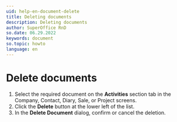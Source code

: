 ```yaml
---
uid: help-en-document-delete
title: Deleting documents
description: Deleting documents
author: SuperOffice RnD
so.date: 06.29.2022
keywords: document
so.topic: howto
language: en
---
```


# Delete documents

1. Select the required document on the **Activities** section tab in the Company, Contact, Diary, Sale, or Project screens.
2. Click the **Delete** button at the lower left of the list.
3. In the **Delete Document** dialog, confirm or cancel the deletion.
